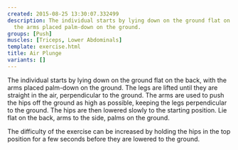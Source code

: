 ```yaml
---
created: 2015-08-25 13:30:07.332499
description: The individual starts by lying down on the ground flat on the back, with
  the arms placed palm-down on the ground.
groups: [Push]
muscles: [Triceps, Lower Abdominals]
template: exercise.html
title: Air Plunge
variants: []
---
```

The individual starts by lying down on the ground flat on the back, with the arms placed palm-down on the ground. The legs are lifted until they are straight in the air, perpendicular to the ground. The arms are used to push the hips off the ground as high as possible, keeping the legs perpendicular to the ground. The hips are then lowered slowly to the starting position. Lie flat on the back, arms to the side, palms on the ground.

The difficulty of the exercise can be increased by holding the hips in the top position for a few seconds before they are lowered to the ground.